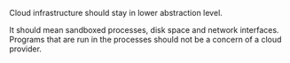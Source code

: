 Cloud infrastructure should stay in lower abstraction level.

It should mean sandboxed processes, disk space and network interfaces. Programs that are run in the processes should not be a concern of a cloud provider.